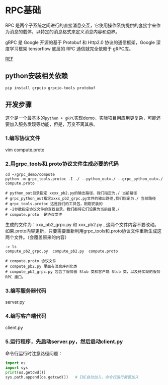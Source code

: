 # RPC基础

RPC 是两个子系统之间进行的直接消息交互，它使用操作系统提供的套接字来作为消息的载体，以特定的消息格式来定义消息内容和边界。

gRPC 是 Google 开源的基于 Protobuf 和 Http2.0 协议的通信框架，Google 深度学习框架 tensorflow 底层的 RPC 通信就完全依赖于 gRPC库。

[REF](https://blog.csdn.net/sunt2018/article/details/90176015)

## python安装相关依赖

```shell
pip install grpcio grpcio-tools protobuf
```

## 开发步骤

这个是一个最基本的`python + gRPC`实现demo，实际项目用应用更复杂，可能还要加入服务发现等功能，但是，万变不离其宗。

### 1.编写协议文件

vim compute.proto

### 2.用grpc_tools和.proto协议文件生成必要的代码

```shell
cd ~/grpc_demo/compute
python -m grpc_tools.protoc -I ./ --python_out=./ --grpc_python_out=./ compute.proto

# python_out目录指定 xxxx_pb2.py的输出路径，我们指定为./ 当前路径
# grpc_python_out指定xxxx_pb2_grpc.py文件的输出路径,我们指定为./ 当前路径
# grpc_tools.protoc 这是我们的工具包，刚刚安装的
# -I参数指定协议文件的查找目录，我们都将它们设置为当前目录./
# compute.proto  是协议文件
```

生成的文件为：xxx_pb2_grpc.py 和 xxx_pb2.py , 这两个文件内容不要改动。
如果.proto内容更新，只要需要重新利用grpc_tools和.proto协议文件重新生成这两个文件。（会覆盖原来的内容）

```shell
-> ls
compute_pb2_grpc.py  compute_pb2.py  compute.proto

# compute.proto 协议文件
# compute_pb2.py 里面有消息序列化类
# compute_pb2_grpc.py 包含了服务器 Stub 类和客户端 Stub 类，以及待实现的服务 RPC 接口。
```

### 3.编写服务器代码
server.py

### 4.编写客户端代码
client.py

### 5.运行程序，先启动server.py，然后启动client.py

命令行运行时注意路径问题：

```python
import os
import sys
print(os.getcwd())
sys.path.append(os.getcwd())   # IDE自动加入，命令行运行需要加入
```



